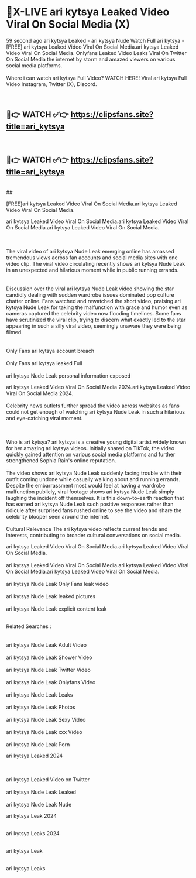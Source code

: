 # 🔴X-LIVE ari kytsya Leaked Video Viral On Social Media (X)<br>


59 second ago ari kytsya Leaked  - ari kytsya Nude  Watch Full ari kytsya - [FREE] ari kytsya Leaked Video Viral On Social Media.ari kytsya Leaked Video Viral On Social Media.   Onlyfans Leaked Video Leaks Viral On Twitter On Social Media the internet by storm and amazed viewers on various social media platforms. <br><br>
Where i can watch ari kytsya Full Video? WATCH HERE! Viral ari kytsya Full Video Instagram, Twitter (X), Discord. <br>


 <br>

##  🔴👉 WATCH ✅👉  <a href="https://clipsfans.site?title=ari_kytsya&ref=git">https://clipsfans.site?title=ari_kytsya</a> <br>
  <br>

##  🔴👉 WATCH ✅👉  <a href="https://clipsfans.site?title=ari_kytsya&ref=git">https://clipsfans.site?title=ari_kytsya</a> <br>
  <br>
  ##



[FREE]ari kytsya Leaked Video Viral On Social Media.ari kytsya Leaked Video Viral On Social Media. <br>

ari kytsya Leaked Video Viral On Social Media.ari kytsya Leaked Video Viral On Social Media.ari kytsya Leaked Video Viral On Social Media. <br>


  <br>

  <br>
The viral video of ari kytsya Nude Leak emerging online has amassed tremendous views across fan accounts and social media sites with one video clip. The viral video circulating recently shows ari kytsya Nude Leak in an unexpected and hilarious moment while in public running errands.<br>
<br>


<br>
Discussion over the viral ari kytsya Nude Leak video showing the star candidly dealing with sudden wardrobe issues dominated pop culture chatter online. Fans watched and rewatched the short video, praising ari kytsya Nude Leak for taking the malfunction with grace and humor even as cameras captured the celebrity video now flooding timelines. Some fans have scrutinized the viral clip, trying to discern what exactly led to the star appearing in such a silly viral video, seemingly unaware they were being filmed.<br>
<br>
<br> 
Only Fans ari kytsya account breach<br>
<br>
Only Fans ari kytsya leaked Full <br>
<br>
ari kytsya Nude Leak personal information exposed<br>

ari kytsya Leaked Video Viral On Social Media 2024.ari kytsya Leaked Video Viral On Social Media 2024. <br>
<br>
Celebrity news outlets further spread the video across websites as fans could not get enough of watching ari kytsya Nude Leak in such a hilarious and eye-catching viral moment.<br>
<br>

<br>
Who is ari kytsya? ari kytsya is a creative young digital artist widely known for her amazing ari kytsya videos. Initially shared on TikTok, the video quickly gained attention on various social media platforms and further strengthened Sophia Rain's online reputation.<br>
<br>
The video shows ari kytsya Nude Leak suddenly facing trouble with their outfit coming undone while casually walking about and running errands. Despite the embarrassment most would feel at having a wardrobe malfunction publicly, viral footage shows ari kytsya Nude Leak simply laughing the incident off themselves. It is this down-to-earth reaction that has earned ari kytsya Nude Leak such positive responses rather than ridicule after surprised fans rushed online to see the video and share the celebrity blooper seen around the internet.<br>
<br>
Cultural Relevance The ari kytsya video reflects current trends and interests, contributing to broader cultural conversations on social media.<br>

ari kytsya Leaked Video Viral On Social Media.ari kytsya Leaked Video Viral On Social Media.<br>
<br>
ari kytsya Leaked Video Viral On Social Media.ari kytsya Leaked Video Viral On Social Media.ari kytsya Leaked Video Viral On Social Media.<br>
<br>
ari kytsya Nude Leak Only Fans leak video<br>
<br>
ari kytsya Nude Leak leaked pictures<br>
<br>
ari kytsya Nude Leak explicit content leak<br>


<br>
Related Searches :<br>
<br>

<br>
ari kytsya Nude Leak Adult Video<br>
<br>
ari kytsya Nude Leak Shower Video<br>
<br>
ari kytsya Nude Leak Twitter Video<br>
<br>
ari kytsya Nude Leak Onlyfans Video<br>
<br>
ari kytsya Nude Leak Leaks<br>
<br>
ari kytsya Nude Leak Photos<br>

<br>
ari kytsya Nude Leak Sexy Video<br>
<br>
ari kytsya Nude Leak xxx Video<br>
<br>
ari kytsya Nude Leak Porn<br>

ari kytsya  Leaked 2024 <br> <br>
<br>

ari kytsya Leaked Video on Twitter <br>
<br>
ari kytsya Nude Leak Leaked<br>
<br>
ari kytsya Nude Leak Nude<br>


ari kytsya  Leak 2024 <br> <br>



ari kytsya  Leaks 2024 <br> <br>



 
ari kytsya  Leak<br> <br>



ari kytsya  Leaks<br> <br>





</p>




 



</p>










